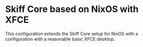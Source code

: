 # Skiff Core based on NixOS with XFCE

This configuration extends the Skiff Core setup for NixOS with a configuration
with a reasonable basic XFCE desktop.

